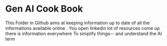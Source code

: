 # Gen AI Cook Book

This Folder in Github aims at keeping information up to date of all the informations available online . You open linkedin lot of resources come up there is information everywhere To simplify things-- and understand the AI term
